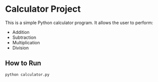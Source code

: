 # Calculator Project

This is a simple Python calculator program. It allows the user to perform:

- Addition
- Subtraction
- Multiplication
- Division

## How to Run
```bash
python calculator.py
